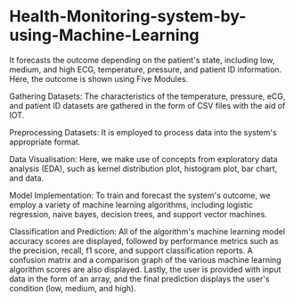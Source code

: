 # Health-Monitoring-system-by-using-Machine-Learning

It forecasts the outcome depending on the patient's state, including low, medium, and high ECG, temperature, pressure, and patient ID information. Here, the outcome is shown using Five Modules. 

Gathering Datasets: The characteristics of the temperature, pressure, eCG, and patient ID datasets are gathered in the form of CSV files with the aid of IOT.

Preprocessing Datasets: It is employed to process data into the system's appropriate format. 

Data Visualisation: Here, we make use of concepts from exploratory data analysis (EDA), such as kernel distribution plot, histogram plot, bar chart, and data. 

Model Implementation: To train and forecast the system's outcome, we employ a variety of machine learning algorithms, including logistic regression, naive bayes, decision trees, and support vector machines. 

Classification and Prediction: All of the algorithm's machine learning model accuracy scores are displayed, followed by performance metrics such as the precision, recall, f1 score, and support classification reports. A confusion matrix and a comparison graph of the various machine learning algorithm scores are also displayed. Lastly, the user is provided with input data in the form of an array, and the final prediction displays the user's condition (low, medium, and high).
